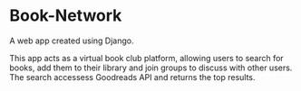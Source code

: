 # Book-Network

A web app created using Django.

This app acts as a virtual book club platform, allowing users to search for books, add them to their library and join groups to discuss with other users.
The search accessess Goodreads API and returns the top results.
